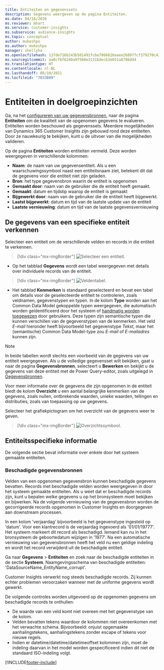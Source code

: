 ```yaml
---
title: Entiteiten en gegevenssets
description: Gegevens weergeven op de pagina Entiteiten.
ms.date: 04/16/2020
ms.reviewer: mhart
ms.service: customer-insights
ms.subservice: audience-insights
ms.topic: conceptual
author: mukeshpo
ms.author: mukeshpo
manager: shellyha
ms.openlocfilehash: 137de726b243b501491fcbe7866820aaee26097fcf379270c423c277374ae9a4
ms.sourcegitcommit: aa0cfbf6240a9f560e3131bdec63e051a8786dd4
ms.translationtype: HT
ms.contentlocale: nl-NL
ms.lasthandoff: 08/10/2021
ms.locfileid: "7033809"
---
```

# <a name="entities-in-audience-insights"></a>Entiteiten in doelgroepinzichten

Ga, na het [configureren van uw gegevensbronnen](data-sources.md), naar de pagina **Entiteiten** om de kwaliteit van de opgenomen gegevens te evalueren. Entiteiten worden beschouwd als gegevenssets. Meerdere mogelijkheden van Dynamics 365 Customer Insights zijn gebouwd rond deze entiteiten. Door ze nauwkeurig te bekijken, kunt u de uitvoer van die mogelijkheden valideren.

Op de pagina **Entiteiten** worden entiteiten vermeld. Deze worden weergegeven in verschillende kolommen:

- **Naam**: de naam van uw gegevensentiteit. Als u een waarschuwingssymbool naast een entiteitsnaam ziet, betekent dit dat de gegevens voor die entiteit niet zijn geladen.
- **Bron**: het type gegevensbron waarin de entiteit is opgenomen
- **Gemaakt door**: naam van de gebruiker die de entiteit heeft gemaakt.
- **Gemaakt**: datum en tijdstip waarop de entiteit is gemaakt
- **Bijgewerkt door**: naam van de gebruiker die de entiteit heeft bijgewerkt.
- **Laatst bijgewerkt**: datum en tijd van de laatste update van de entiteit
- **Laatste vernieuwing**: datum en tijd van de laatste gegevensvernieuwing

## <a name="explore-a-specific-entitys-data"></a>De gegevens van een specifieke entiteit verkennen

Selecteer een entiteit om de verschillende velden en records in die entiteit te verkennen.

> [!div class="mx-imgBorder"]
> ![Selecteer een entiteit.](media/data-manager-entities-data.png "Selecteer een entiteit")

- Op het tabblad **Gegevens** wordt een tabel weergegeven met details over individuele records van de entiteit.

> [!div class="mx-imgBorder"]
> ![Veldentabel.](media/data-manager-entities-fields.PNG "Veldentabel")

- Het tabblad **Kenmerken** is standaard geselecteerd en bevat een tabel om details voor de geselecteerde entiteit te controleren, zoals veldnamen, gegevenstypen en typen. In de kolom **Type** worden aan het Common Data Model gekoppelde typen weergegeven, die automatisch worden geïdentificeerd door het systeem of [handmatig worden toegewezen](map-entities.md) door gebruikers. Deze typen zijn semantische typen die kunnen verschillen van de gegevenstypen van de kenmerken. Het veld *E-mail* hieronder heeft bijvoorbeeld het gegevenstype *Tekst*, maar het (semantische) Common Data Model-type zou *E-mail* of *E-mailadres* kunnen zijn.

> [!NOTE]
> In beide tabellen wordt slechts een voorbeeld van de gegevens van uw entiteit weergegeven. Als u de volledige gegevensset wilt bekijken, gaat u naar de pagina **Gegevensbronnen**, selecteert u **Bewerken** en bekijkt u de gegevens van deze entiteit met de Power Query-editor, zoals uitgelegd in [Gegevensbronnen](data-sources.md).

Voor meer informatie over de gegevens die zijn opgenomen in de entiteit biedt de kolom **Overzicht** u een aantal belangrijke kenmerken van de gegevens, zoals nullen, ontbrekende waarden, unieke waarden, tellingen en distributies, zoals van toepassing op uw gegevens.

Selecteer het grafiekpictogram om het overzicht van de gegevens weer te geven.

> [!div class="mx-imgBorder"]
> ![Overzichtssymbool.](media/data-manager-entities-summary.png "Aanvraagoverzichtstabel")

## <a name="entity-specific-information"></a>Entiteitsspecifieke informatie

De volgende sectie bevat informatie over enkele door het systeem gemaakte entiteiten.

### <a name="corrupted-data-sources"></a>Beschadigde gegevensbronnen

Velden van een opgenomen gegevensbron kunnen beschadigde gegevens bevatten. Records met beschadigde velden worden weergegeven in door het systeem gemaakte entiteiten. Als u weet dat er beschadigde records zijn, kunt u bepalen welke gegevens u op het bronsysteem moet bekijken en bijwerken. Na de volgende vernieuwing van de gegevensbron worden de gecorrigeerde records opgenomen in Customer Insights en doorgegeven aan downstream processen. 

In een kolom 'verjaardag' bijvoorbeeld is het gegevenstype ingesteld op 'datum'. Voor een klantrecord is de verjaardag ingevoerd als '01/01/19777'. Het systeem markeert dit record als beschadigd. Iemand kan nu in het bronsysteem de geboortedatum wijzigen in '1977'. Na een automatische vernieuwing van gegevensbronnen heeft het veld nu een geldige indeling en wordt het record verwijderd uit de beschadigde entiteit. 

Ga naar **Gegevens** > **Entiteiten** en zoek naar de beschadigde entiteiten in de sectie **Systeem**. Naamgevingsschema van beschadigde entiteiten: 'DataSourceName_EntityName_corrupt'.

Customer Insights verwerkt nog steeds beschadigde records. Zij kunnen echter problemen veroorzaken wanneer met de uniforme gegevens wordt gewerkt.

De volgende controles worden uitgevoerd op de opgenomen gegevens om beschadigde records te onthullen: 

- De waarde van een veld komt niet overeen met het gegevenstype van de kolom.
- Velden bevatten tekens waardoor de kolommen niet overeenkomen met het verwachte schema. Bijvoorbeeld: onjuist opgemaakte aanhalingstekens, aanhalingstekens zonder escape of tekens voor nieuwe regels.
- Indien er datetime/datetime/datetimeoffset kolommen zijn, moet de indeling daarvan in het model worden gespecificeerd indien dit niet de standaard ISO-indeling volgt.



[!INCLUDE[footer-include](../includes/footer-banner.md)]

